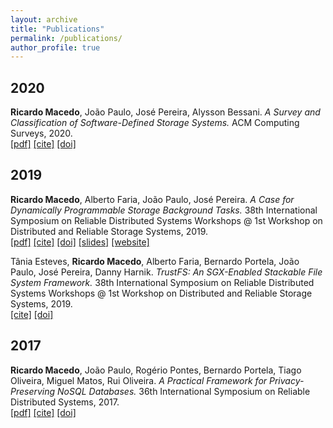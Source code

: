 ```yaml
---
layout: archive
title: "Publications"
permalink: /publications/
author_profile: true
---
```


## 2020

**Ricardo Macedo**, João Paulo, José Pereira, Alysson Bessani.
*A Survey and Classification of Software-Defined Storage Systems.*
ACM Computing Surveys, 2020.   
[[pdf]](https://dl.acm.org/doi/abs/10.1145/3385896)
[[cite]](https://rgmacedo.github.io/files/csur20-sds-survey/bibtex.bib)
[[doi]](https://doi.org/10.1145/3385896)


## 2019

**Ricardo Macedo**, Alberto Faria, João Paulo, José Pereira.
*A Case for Dynamically Programmable Storage Background Tasks.*
38th International Symposium on Reliable Distributed Systems Workshops @ 1st Workshop on Distributed and Reliable Storage Systems, 2019.    
[[pdf]](https://rgmacedo.github.io/files/drss19-programmable-background-tasks/rgmacedo-drss19.pdf)
[[cite]](https://rgmacedo.github.io/files/drss19-programmable-background-tasks/bibtex.bib)
[[doi]](https://doi.org/10.1109/SRDSW49218.2019.00009)
[[slides]](https://rgmacedo.github.io/files/drss19-programmable-background-tasks/rgmacedo-drss19-presentation.pdf)
[[website]](https://rgmacedo.github.io/drss19-website/) 


Tânia Esteves, **Ricardo Macedo**, Alberto Faria, Bernardo Portela, João Paulo, José Pereira, Danny Harnik. *TrustFS: An SGX-Enabled Stackable File System Framework.* 
38th International Symposium on Reliable Distributed Systems Workshops @ 1st Workshop on Distributed and Reliable Storage Systems, 2019.    
[[cite]](https://rgmacedo.github.io/files/drss19-trustfs/bibtex.bib)
[[doi]](https://doi.org/10.1109/SRDSW49218.2019.00012)
<!-- [PDF] () -->



## 2017

**Ricardo Macedo**, João Paulo, Rogério Pontes, Bernardo Portela, Tiago Oliveira, Miguel Matos, Rui Oliveira.
*A Practical Framework for Privacy-Preserving NoSQL Databases.*
36th International Symposium on Reliable Distributed Systems, 2017.   
[[pdf]](https://rgmacedo.github.io/files/srds17-safenosql/rgmacedo-srds17-safenosql.pdf)
[[cite]](https://rgmacedo.github.io/files/srds17-safenosql/bibtex.bib)
[[doi]](https://doi.org/10.1109/SRDS.2017.10)



